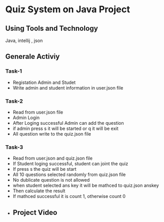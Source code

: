 #  Quiz System on Java Project
## Using Tools and Technology
Java, intellij , json
## Generale Activiy
### Task-1 
- Registation Admin and Studet
- Write admin and student information in user.json file 
### Task-2
- Read from user.json file
- Admin Login
- After Loging successful Admin can add the question
-  if admin press s it will be started or q it will be exit
- All question write to the quiz.json file
 ### Task-3
 - Read from user.json and quiz.json file
 - If Student loging successful, student can joint the quiz
 - If press s the quiz will be start
 - All 10 questions selected randomly from quiz.json file
 - No dublicate question is not allowed 
 - when student selected ans key it will be mathced to quiz.json anskey
 - Then calculate the result
 - If mathced successful it is count 1, otherwise count 0
 - ## Project Video

 
  

